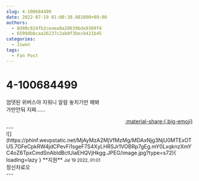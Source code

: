 ```yaml
---
slug: 4-100684499
date: 2022-07-19 01:00:38.081000+09:00
authors:
  - 8d90c824fb2ceaea8a20639bde9309f4
  - 6599dbbcaa26237c2ab0f3becb421b45
categories:
  - Jiwon
tags:
  - Fan Post
---
```


# 4-100684499

<div class="post-container" markdown="1">
<div class="content-container md-sidebar__scrollwrap" markdown="1">

엄뎃된 위버스야 지워니 알람 놓치기만 해봐<br>가만안둬 지짜......

</div>
</div>

<div style="text-align: right;" markdown="1">
<a href="https://weverse.io/fromis9/fanpost/4-100684499" style="text-align: right;">:material-share:{.big-emoji}</a>
</div>
---

<div class="comments-container md-sidebar__scrollwrap" markdown="1">
<div class="comment" markdown="1">
<div class='id-container' markdown="1">
![](https://phinf.wevpstatic.net/MjAyMzA2MjVfMzMg/MDAxNjg3NjU0MTExOTU5.7GFeCpkRW4jdCPevFi1sgeF7S4XyLHRSJr1VOBRp7gEg.mY0LxqknzXmYC4oZ6TpxCmdSnAbldBctUiaEHQVjHkgg.JPEG/image.jpg?type=s72){ loading=lazy }
**<span class="artist">지원</span>** <small>Jul 19 2022, 01:01</small><br>
</div>
<div class='comment-body' markdown="1">
정신차료오
</div>
</div>
</div>
---
